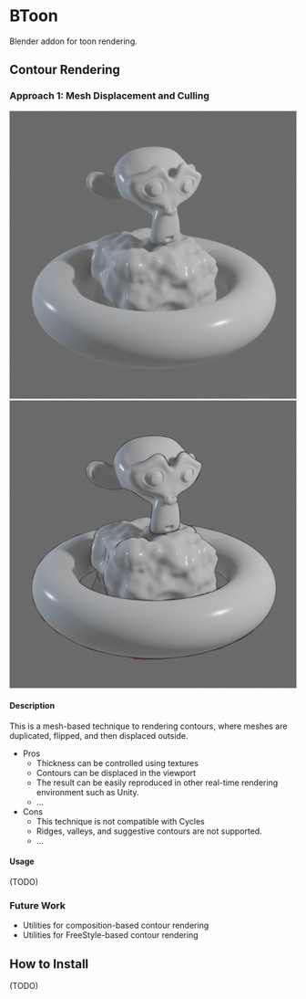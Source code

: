 # BToon

Blender addon for toon rendering.

## Contour Rendering

### Approach 1: Mesh Displacement and Culling

![](./docs/contour-before.png)
![](./docs/contour-after.png)

#### Description

This is a mesh-based technique to rendering contours, where meshes are duplicated, flipped, and then displaced outside.

- Pros
  - Thickness can be controlled using textures
  - Contours can be displaced in the viewport
  - The result can be easily reproduced in other real-time rendering environment such as Unity.
  - ...
- Cons
  - This technique is not compatible with Cycles
  - Ridges, valleys, and suggestive contours are not supported.
  - ...

#### Usage

(TODO)

### Future Work

- Utilities for composition-based contour rendering
- Utilities for FreeStyle-based contour rendering

## How to Install

(TODO)
